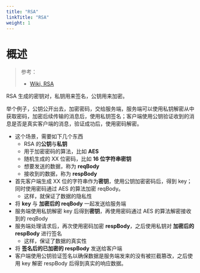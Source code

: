 ```yaml
---
title: "RSA"
linkTitle: "RSA"
weight: 1
---
```


# 概述

> 参考：
>
> - [Wiki, RSA](https://en.wikipedia.org/wiki/RSA_(cryptosystem))

RSA 生成的密钥对，私钥用来签名，公钥用来加密。

举个例子，公钥公开出去，加密密码，交给服务端，服务端可以使用私钥解密从中获取密码，加密后续传输的消息后，使用私钥签名；客户端使用公钥验证收到的消息是否是真实客户端的消息，验证成功后，使用密码解密。

- 这个场景，需要如下几个东西
  - RSA 的**公钥**与**私钥**
  - 用于加密密码的算法，比如 **AES**
  - 随机生成的 XX 位密码，比如 **16 位字符串密钥**
  - 想要发送的数据，称为 **reqBody**
  - 接收到的数据，称为 **respBody**
- 首先客户端生成 XX 位的字符串作为**密钥**，使用公钥加密密码后，得到 key；同时使用密码通过 AES 的算法加密 reqBody。
  - 这样，就保证了数据的隐私性
- 将 **key** 与 **加密后的 reqBody** 一起发送给服务端
- 服务端使用私钥解密 key 后得到**密钥**，再使用密码通过 AES 的算法解密接收到的 reqBody
- 服务端处理请求后，再次使用密码加密 **respBody**，之后使用私钥对 **加密后的 respBody** 进行签名
  - 这样，保证了数据的真实性
- 将 **签名后的已加密的 respBody** 发送给客户端
- 客户端使用公钥验证签名以确保数据是服务端发来的没有被拦截篡改，之后使用 key 解密 respBody 后得到真实的响应数据。
